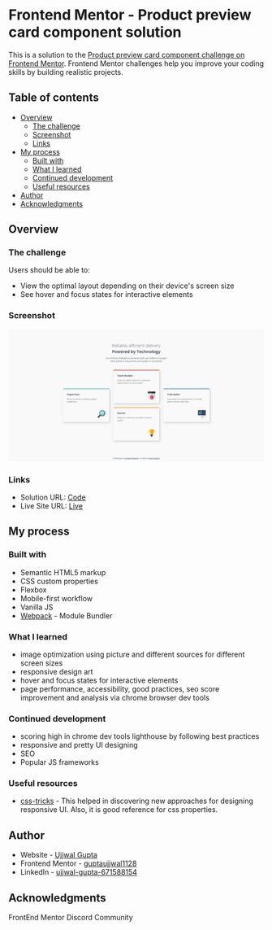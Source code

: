 # Frontend Mentor - Product preview card component solution

This is a solution to the [Product preview card component challenge on Frontend Mentor](https://www.frontendmentor.io/challenges/product-preview-card-component-GO7UmttRfa). Frontend Mentor challenges help you improve your coding skills by building realistic projects. 

## Table of contents

- [Overview](#overview)
  - [The challenge](#the-challenge)
  - [Screenshot](#screenshot)
  - [Links](#links)
- [My process](#my-process)
  - [Built with](#built-with)
  - [What I learned](#what-i-learned)
  - [Continued development](#continued-development)
  - [Useful resources](#useful-resources)
- [Author](#author)
- [Acknowledgments](#acknowledgments)

## Overview

### The challenge

Users should be able to:

- View the optimal layout depending on their device's screen size
- See hover and focus states for interactive elements

### Screenshot

![](./screenshot.jpg)

### Links

- Solution URL: [Code](https://github.com/guptaujjwal1128/product-preview-card-component)
- Live Site URL: [Live](https://guptaujjwal1128.github.io/product-preview-card-component)

## My process

### Built with

- Semantic HTML5 markup
- CSS custom properties
- Flexbox
- Mobile-first workflow
- Vanilla JS
- [Webpack](https://webpack.js.org) - Module Bundler

### What I learned
- image optimization using picture and different sources for different screen sizes
- responsive design art
- hover and focus states for interactive elements
- page performance, accessibility, good practices, seo score improvement and analysis via chrome browser dev tools  

### Continued development

 - scoring high in chrome dev tools lighthouse by following best practices
 - responsive and pretty UI designing
 - SEO
 - Popular JS frameworks

### Useful resources

- [css-tricks](https://css-tricks.com) - This helped in discovering new approaches for designing responsive UI. Also, it is good reference for css properties.

## Author

- Website - [Ujjwal Gupta](https://my-ownportfolio.firebaseapp.com/contact)
- Frontend Mentor - [guptaujjwal1128](https://www.frontendmentor.io/profile/guptaujjwal1128)
- LinkedIn - [ujjwal-gupta-671588154](https://www.linkedin.com/in/ujjwal-gupta-671588154)


## Acknowledgments

FrontEnd Mentor Discord Community
